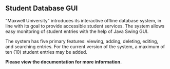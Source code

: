 ## Student Database GUI
"Maxwell University" introduces its interactive offline database system,
in line with its goal to provide accessible student services. The system
allows easy monitoring of student entries with the help of Java Swing
GUI.

The system has five primary features: viewing, adding, deleting,
editing, and searching entries. For the current version of the system, a
maximum of ten (10) student entries may be added. 

**Please view the documentation for more information.**
